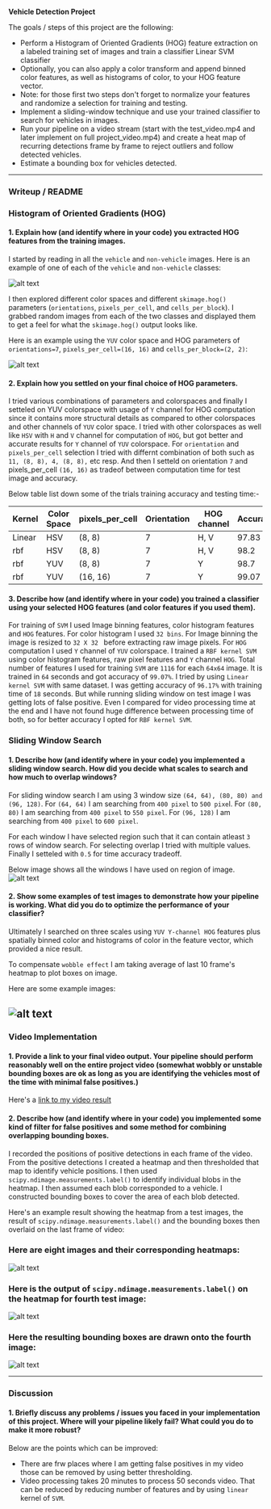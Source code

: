 **Vehicle Detection Project**

The goals / steps of this project are the following:

* Perform a Histogram of Oriented Gradients (HOG) feature extraction on a labeled training set of images and train a classifier Linear SVM classifier
* Optionally, you can also apply a color transform and append binned color features, as well as histograms of color, to your HOG feature vector. 
* Note: for those first two steps don't forget to normalize your features and randomize a selection for training and testing.
* Implement a sliding-window technique and use your trained classifier to search for vehicles in images.
* Run your pipeline on a video stream (start with the test_video.mp4 and later implement on full project_video.mp4) and create a heat map of recurring detections frame by frame to reject outliers and follow detected vehicles.
* Estimate a bounding box for vehicles detected.

[//]: # (Image References)
[image1]: ./output_images/vehile_not_vehicle.png
[image2]: ./output_images/vehile_not_vehicle_hog.png
[image3]: ./output_images/boxes_drawn.png
[image4]: ./output_images/identified_boxes.png
[image5]: ./output_images/heat_map.png
[image6]: ./output_images/labeled.png
[image7]: ./output_images/Final_Output.png
[video1]: ./project_video.mp4

---
### Writeup / README

### Histogram of Oriented Gradients (HOG)

#### 1. Explain how (and identify where in your code) you extracted HOG features from the training images.

I started by reading in all the `vehicle` and `non-vehicle` images.  Here is an example of one of each of the `vehicle` and `non-vehicle` classes:

![alt text][image1]

I then explored different color spaces and different `skimage.hog()` parameters (`orientations`, `pixels_per_cell`, and `cells_per_block`).  I grabbed random images from each of the two classes and displayed them to get a feel for what the `skimage.hog()` output looks like.

Here is an example using the `YUV` color space and HOG parameters of `orientations=7`, `pixels_per_cell=(16, 16)` and `cells_per_block=(2, 2)`:


![alt text][image2]

#### 2. Explain how you settled on your final choice of HOG parameters.

I tried various combinations of parameters and colorspaces and finally I setteled on YUV colorspace with usage of `Y` channel for HOG computation since it contains more structural details as compared to other colorspaces and other channels of `YUV` color space. I tried with other colorspaces as well like `HSV` with `H` and `V` channel for computation of `HOG`, but got better and accurate results for `Y` channel of `YUV` colorspace. For `orientation` and `pixels_per_cell` selection I tried with differnt combination of both such as `11, (8, 8), 4, (8, 8),` etc resp. And then I setteld on orientation `7` and pixels_per_cell `(16, 16)` as tradeof between computation time for test image and accuracy.

Below table list down some of the trials training accuracy and testing time:-

| Kernel | Color Space| pixels_per_cell| Orientation| HOG channel | Accuracy | Training Time| Testing Time|
| --- | --- | --- | --- | --- | --- | --- |  --- |
|Linear|HSV|(8, 8)|7|H, V | 97.83 | 18 | 5 |
|rbf|HSV|(8, 8)|7|H, V | 98.2 | 60 | 6 |
|rbf|YUV|(8, 8)|7|Y | 98.7 | 63 | 1.32 |
|rbf|YUV|(16, 16)|7|Y | 99.07 | 64 | 1.24 |

#### 3. Describe how (and identify where in your code) you trained a classifier using your selected HOG features (and color features if you used them).

For training of `SVM` I used Image binning features, color histogram features and `HOG` features. For color histogram I used `32 bins`. For Image binning the image is resized to `32 X 32 ` before extracting raw image pixels. For `HOG` computation I used `Y` channel of `YUV` colorspace. I trained a `RBF kernel SVM` using color histogram features, raw pixel features and `Y` channel `HOG`. Total number of features I used for training `SVM` are `1116` for each `64x64` image. It is trained in `64` seconds and got accuracy of `99.07%`. I tried by using `Linear kernel SVM` with same dataset. I was getting accuracy of `96.17%` with training time of `18` seconds. But while running sliding window on test image I was getting lots of false positive. Even I compared for video processing time at the end and I have not found huge difference between processing time of both, so for better accuracy I opted for `RBF kernel SVM`.

### Sliding Window Search

#### 1. Describe how (and identify where in your code) you implemented a sliding window search.  How did you decide what scales to search and how much to overlap windows?

For sliding window search I am using 3 window size `(64, 64), (80, 80) and (96, 128)`. For `(64, 64)` I am searching from `400 pixel` to `500 pixe`l. For `(80, 80)` I am searching from `400 pixel` to `550 pixel`. For `(96, 128)` I am searching from `400 pixel` to `600 pixel`.

For each window I have selected region such that it can contain atleast `3` rows of window search. For selecting overlap I tried with multiple values. Finally I setteled with `0.5` for time accuracy tradeoff. 

Below image shows all the windows I have used on region of image.
![alt text][image3]

#### 2. Show some examples of test images to demonstrate how your pipeline is working.  What did you do to optimize the performance of your classifier?

Ultimately I searched on three scales using `YUV Y-channel HOG` features plus spatially binned color and histograms of color in the feature vector, which provided a nice result.

To compensate `wobble effect` I am taking average of last 10 frame's heatmap to plot boxes on image. 

Here are some example images:

![alt text][image4]
---

### Video Implementation

#### 1. Provide a link to your final video output.  Your pipeline should perform reasonably well on the entire project video (somewhat wobbly or unstable bounding boxes are ok as long as you are identifying the vehicles most of the time with minimal false positives.)
Here's a [link to my video result](./project_video_output.mp4)


#### 2. Describe how (and identify where in your code) you implemented some kind of filter for false positives and some method for combining overlapping bounding boxes.

I recorded the positions of positive detections in each frame of the video.  From the positive detections I created a heatmap and then thresholded that map to identify vehicle positions.  I then used `scipy.ndimage.measurements.label()` to identify individual blobs in the heatmap.  I then assumed each blob corresponded to a vehicle.  I constructed bounding boxes to cover the area of each blob detected.  

Here's an example result showing the heatmap from a test images, the result of `scipy.ndimage.measurements.label()` and the bounding boxes then overlaid on the last frame of video:

### Here are eight images and their corresponding heatmaps:

![alt text][image5]

### Here is the output of `scipy.ndimage.measurements.label()` on the heatmap for fourth test image:
![alt text][image6]

### Here the resulting bounding boxes are drawn onto the fourth image:
![alt text][image7]



---

### Discussion

#### 1. Briefly discuss any problems / issues you faced in your implementation of this project.  Where will your pipeline likely fail?  What could you do to make it more robust?

Below are the points which can be improved:
-  There are frw places where I am getting false positives in my video those can be removed by using better thresholding.
- Video processing takes 20 minutes to process 50 seconds video. That can be reduced by reducing number of features and by using `linear` kernel of `SVM`. 

